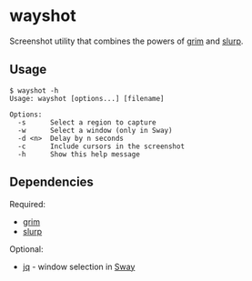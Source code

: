 # wayshot

Screenshot utility that combines the powers of
[grim](https://github.com/emersion/grim) and [slurp](https://github.com/emersion/slurp).

## Usage

```
$ wayshot -h
Usage: wayshot [options...] [filename]

Options:
  -s      Select a region to capture
  -w      Select a window (only in Sway)
  -d <n>  Delay by n seconds
  -c      Include cursors in the screenshot
  -h      Show this help message
```

## Dependencies

Required:

  * [grim](https://github.com/emersion/grim)
  * [slurp](https://github.com/emersion/slurp)

Optional:

  * [jq](https://stedolan.github.io/jq/) - window selection in [Sway](https://swaywm.org/)
